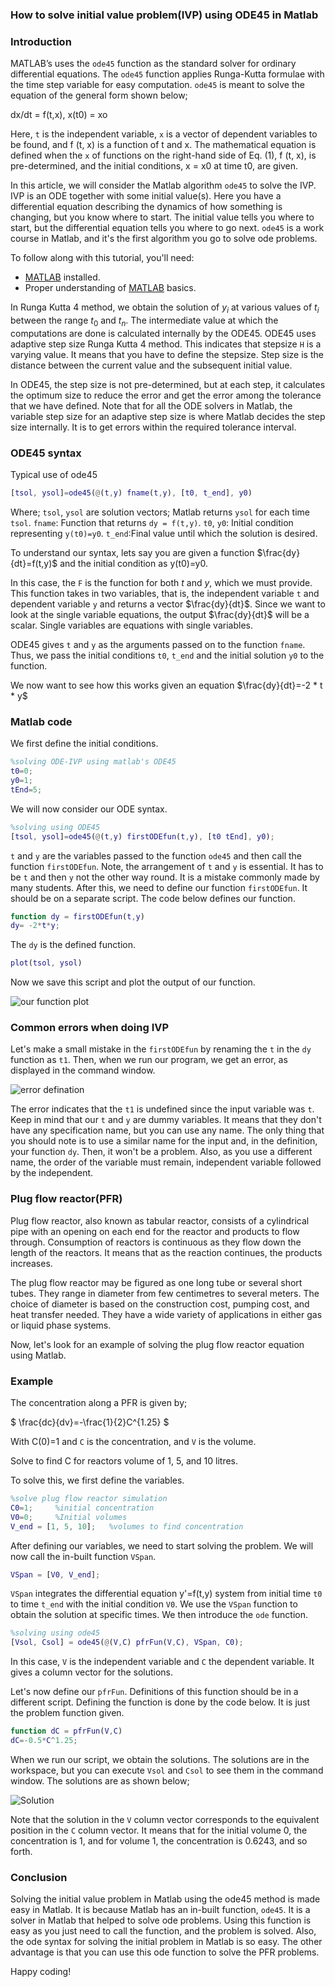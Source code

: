 ### How to solve initial value problem(IVP) using ODE45 in Matlab
### Introduction

MATLAB’s uses the `ode45` function as the standard solver for ordinary differential equations. The `ode45` function applies Runga-Kutta formulae with the time step variable for easy computation. `ode45` is meant to solve the equation of the general form shown below;

dx/dt = f(t,x), x(t0) = xo

Here, `t` is the independent variable, `x` is a vector of dependent variables to be found, and f (t, x) is a function of t and x. The mathematical equation is defined when the `x` of functions on the right-hand side of Eq. (1), f (t, x), is pre-determined, and the initial conditions, x = x0 at time t0, are given.

In this article, we will consider the Matlab algorithm `ode45` to solve the IVP. IVP is an ODE together with some initial value(s). Here you have a differential equation describing the dynamics of how something is changing, but you know where to start. The initial value tells you where to start, but the differential equation tells you where to go next. `ode45` is a work course in Matlab, and it's the first algorithm you go to solve ode problems.

To follow along with this tutorial, you'll need:
- [MATLAB](https://www.mathworks.com/products/get-matlab.html?s_tid=gn_getml) installed.
- Proper understanding of [MATLAB](https://www.section.io/engineering-education/getting-started-with-matlab/) basics.

In Runga Kutta 4 method, we obtain the solution of $y_i$ at various values of $t_i$ between the range $t_0$ and $t_n$. The intermediate value at which the computations are done is calculated internally by the ODE45. ODE45 uses adaptive step size Runga Kutta 4 method. This indicates that stepsize `H` is a varying value. It means that you have to define the stepsize.  Step size is the distance between the current value and the subsequent initial value.

In ODE45, the step size is not pre-determined, but at each step, it calculates the optimum size to reduce the error and get the error among the tolerance that we have defined. Note that for all the ODE solvers in Matlab, the variable step size for an adaptive step size is where Matlab decides the step size internally. It is to get errors within the required tolerance interval.

### ODE45 syntax

Typical use of ode45

```matlab
[tsol, ysol]=ode45(@(t,y) fname(t,y), [t0, t_end], y0)
```

Where;
`tsol`, `ysol` are solution vectors; Matlab returns `ysol` for each time `tsol`.
`fname`: Function that returns `dy = f(t,y)`.
`t0`, `y0`: Initial condition representing `y(t0)=y0`.
`t_end`:Final value until which the solution is desired.

To understand our syntax, lets say you are given a function $\frac{dy}{dt}=f(t,y)$ and the initial condition as y(t0)=y0.

In this case, the `F` is the function for both *t* and *y*, which we must provide. This function takes in two variables, that is, the independent variable `t` and dependent variable `y` and returns a vector $\frac{dy}{dt}$. Since we want to look at the single variable equations, the output $\frac{dy}{dt}$ will be a scalar. Single variables are equations with single variables.

ODE45 gives `t` and `y` as the arguments passed on to the function `fname`. Thus, we pass the initial conditions `t0`, `t_end` and the initial solution `y0` to the function.

We now want to see how this works given an equation $\frac{dy}{dt}=-2 * t * y$

### Matlab code

We first define the initial conditions.

```matlab
%solving ODE-IVP using matlab's ODE45
t0=0;    
y0=1;
tEnd=5;
```

We will now consider our ODE syntax.

```Matlab
%solving using ODE45
[tsol, ysol]=ode45(@(t,y) firstODEfun(t,y), [t0 tEnd], y0);
```

`t` and `y` are the variables passed to the function `ode45` and then call the function `firstODEfun`. Note, the arrangement of `t` and `y` is essential. It has to be `t` and then `y` not the other way round. It is a mistake commonly made by many students. After this, we need to define our function `firstODEfun`. It should be on a separate script. The code below defines our function.

```matlab
function dy = firstODEfun(t,y)
dy= -2*t*y;
```

The `dy` is the defined function.

```Matlab
plot(tsol, ysol)
```

Now we save this script and plot the output of our function.

![our function plot](ode_one.png)

### Common errors when doing IVP

Let's make a small mistake in the `firstODEfun` by renaming the `t` in the `dy` function as `t1`. Then, when we run our program, we get an error, as displayed in the command window.

![error defination](ode_two.png)

The error indicates that the `t1` is undefined since the input variable was `t`. Keep in mind that our `t` and `y` are dummy variables. It means that they don't have any specification name, but you can use any name. The only thing that you should note is to use a similar name for the input and, in the definition, your function `dy`. Then, it won't be a problem. Also, as you use a different name, the order of the variable must remain, independent variable followed by the independent.

### Plug flow reactor(PFR)

Plug flow reactor, also known as tabular reactor, consists of a cylindrical pipe with an opening on each end for the reactor and products to flow through. Consumption of reactors is continuous as they flow down the length of the reactors. It means that as the reaction continues, the products increases.

The plug flow reactor may be figured as one long tube or several short tubes. They range in diameter from few centimetres to several meters. The choice of diameter is based on the construction cost, pumping cost, and heat transfer needed. They have a wide variety of applications in either gas or liquid phase systems.

Now, let's look for an example of solving the plug flow reactor equation using Matlab.

### Example

The concentration along a PFR is given by;

$
\frac{dc}{dv}=-\frac{1}{2}C^{1.25}
$

With C(0)=1 and 
`C` is the concentration, and `V` is the volume.

Solve to find C for reactors volume of 1, 5, and 10 litres.

To solve this, we first define the variables.

```Matlab
%solve plug flow reactor simulation
C0=1;     %initial concentration
V0=0;     %Initial volumes
V_end = [1, 5, 10];   %volumes to find concentration
```

After defining our variables, we need to start solving the problem. We will now call the in-built function `VSpan`.

```matlab
VSpan = [V0, V_end];
```

`VSpan` integrates the differential equation y'=f(t,y) system from initial time `t0` to time `t_end` with the initial condition `V0`. We use the `VSpan` function to obtain the solution at specific times. We then introduce the `ode` function.
```Matlab
%solving using ode45
[Vsol, Csol] = ode45(@(V,C) pfrFun(V,C), VSpan, C0);
```
In this case, `V` is the independent variable and `C` the dependent variable. It gives a column vector for the solutions.

Let's now define our `pfrFun`. Definitions of this function should be in a different script. Defining the function is done by the code below. It is just the problem function given. 

```matlab
function dC = pfrFun(V,C)
dC=-0.5*C^1.25;
```

When we run our script, we obtain the solutions. The solutions are in the workspace, but you can execute `Vsol` and `Csol` to see them in the command window. The solutions are as shown below;

![Solution](ode_three.png)

Note that the solution in the `V` column vector corresponds to the equivalent position in the `C` column vector. It means that for the initial volume 0, the concentration is 1, and for volume 1, the concentration is 0.6243, and so forth.

### Conclusion

Solving the initial value problem in Matlab using the ode45 method is made easy in Matlab. It is because Matlab has an in-built function, `ode45`. It is a solver in Matlab that helped to solve ode problems. Using this function is easy as you just need to call the function, and the problem is solved. Also, the ode syntax for solving the initial problem in Matlab is so easy. The other advantage is that you can use this ode function to solve the PFR problems.

Happy coding!
